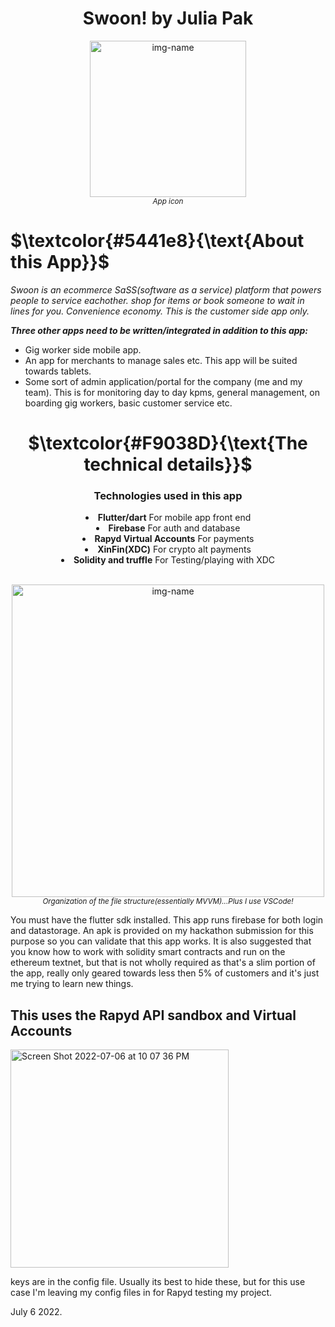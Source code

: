 <h1 align="center">Swoon! by Julia Pak</h1>
<!--
to align the header title to the center
<h2 align="center">by: Julia Pak</h2>
-->
<p align="center"><img alt="img-name" src="https://user-images.githubusercontent.com/41366455/176600300-e9c9fa92-7bb8-40de-b8b8-d16b774c3ba6.png" width="250"><br><sup><em>App icon</sup></em></p>

# **$\textcolor{#5441e8}{\text{About this App}}$**

*Swoon is an ecommerce SaSS(software as a service) platform that powers people to service eachother. shop for items or book someone to wait in lines for you. Convenience economy. This is the customer side app only.*

 ***Three other apps need to be written/integrated in addition to this app:***

- Gig worker side mobile app.
- An app for merchants to manage sales etc. This app will be suited towards tablets.
- Some sort of admin application/portal for the company (me and my team). This is for monitoring day to day kpms, general management, on boarding gig workers, basic customer service etc.

**<h1 align="center">$\textcolor{#F9038D}{\text{The technical details}}$</h1>**

<div align="center"><h3 align="center">Technologies used in this app</h3>

<li> <b>Flutter/dart</b> For mobile app front end<br></li>
<li> <b>Firebase</b> For auth and database<br></li>
<li> <b>Rapyd Virtual Accounts</b> For payments<br></li>
<li> <b>XinFin(XDC)</b> For crypto alt payments<br></li>
<li> <b>Solidity and truffle</b> For Testing/playing with XDC<br></li>
<br>
    </div>

<p align="center"><img alt="img-name" src="https://user-images.githubusercontent.com/41366455/176866330-764ec99a-8803-43cd-8181-b24b18143dc9.png" height="500"><br><sup><em>Organization of the file structure(essentially MVVM)...Plus I use VSCode!</sup></em></p>

You must have the flutter sdk installed. This app runs firebase for both login and datastorage. An apk is provided on my hackathon submission for this purpose so you can validate that this app works. It is also suggested that you know how to work with solidity smart contracts and run on the ethereum textnet, but that is not wholly required as that's a slim portion of the app, really only geared towards less then 5% of customers and it's just me trying to learn new things.

## This uses the Rapyd API sandbox and Virtual Accounts
<img width="349" alt="Screen Shot 2022-07-06 at 10 07 36 PM" src="https://user-images.githubusercontent.com/41366455/177674834-90fec020-7e98-450e-9f5c-41facdba2f8b.png">



keys are in the config file. Usually its best to hide these, but for this use case I'm leaving my config files in for Rapyd testing my project.

July 6 2022.
